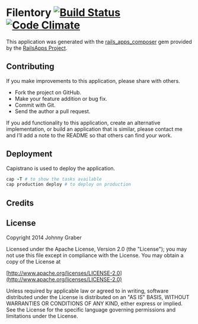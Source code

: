 Filentory [![Build Status](https://travis-ci.org/jgraber/filentory-web.svg)](https://travis-ci.org/jgraber/filentory-web) [![Code Climate](https://codeclimate.com/github/jgraber/filentory-web/badges/gpa.svg)](https://codeclimate.com/github/jgraber/filentory-web)
=========

This application was generated with the [rails_apps_composer](https://github.com/RailsApps/rails_apps_composer) gem
provided by the [RailsApps Project](http://railsapps.github.io/).



Contributing
--

If you make improvements to this application, please share with others.

-   Fork the project on GitHub.
-   Make your feature addition or bug fix.
-   Commit with Git.
-   Send the author a pull request.

If you add functionality to this application, create an alternative
implementation, or build an application that is similar, please contact
me and I’ll add a note to the README so that others can find your work.


Deployment
--

Capistrano is used to deploy the application.
~~~Ruby
cap -T # to show the tasks available
cap production deploy # to deploy on production
~~~


Credits
--



License
--

Copyright 2014 Johnny Graber

Licensed under the Apache License, Version 2.0 (the "License");
you may not use this file except in compliance with the License.
You may obtain a copy of the License at

[http://www.apache.org/licenses/LICENSE-2.0](http://www.apache.org/licenses/LICENSE-2.0)

Unless required by applicable law or agreed to in writing, software
distributed under the License is distributed on an "AS IS" BASIS,
WITHOUT WARRANTIES OR CONDITIONS OF ANY KIND, either express or implied.
See the License for the specific language governing permissions and
limitations under the License.
